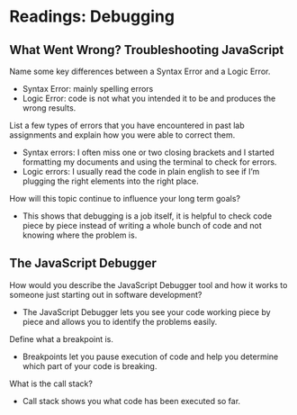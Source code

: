 # Readings: Debugging

## What Went Wrong? Troubleshooting JavaScript

Name some key differences between a Syntax Error and a Logic Error.

- Syntax Error: mainly spelling errors
- Logic Error: code is not what you intended it to be and produces the wrong results.

List a few types of errors that you have encountered in past lab assignments and explain how you were able to correct them.

- Syntax errors: I often miss one or two closing brackets and I started formatting my documents and using the terminal to check for errors.
- Logic errors: I usually read the code in plain english to see if I’m plugging the right elements into the right place.

How will this topic continue to influence your long term goals?

- This shows that debugging is a job itself, it is helpful to check code piece by piece instead of writing a whole bunch of code and not knowing where the problem is.

## The JavaScript Debugger

How would you describe the JavaScript Debugger tool and how it works to someone just starting out in software development?

- The JavaScript Debugger lets you see your code working piece by piece and allows you to identify the problems easily.

Define what a breakpoint is.

- Breakpoints let you pause execution of code and help you determine which part of your code is breaking.

What is the call stack?

- Call stack shows you what code has been executed so far.
